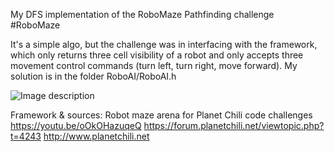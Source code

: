 My DFS implementation of the RoboMaze Pathfinding challenge #RoboMaze

It's a simple algo, but the challenge was in interfacing with the framework, which only returns three cell visibility of a robot and only accepts three movement control commands (turn left, turn right, move forward).
My solution is in the folder RoboAI/RoboAI.h

![Image description](RobotMaze_screenshot.png)

Framework & sources:
Robot maze arena for Planet Chili code challenges 
https://youtu.be/oOkOHazuqeQ
https://forum.planetchili.net/viewtopic.php?t=4243
http://www.planetchili.net


